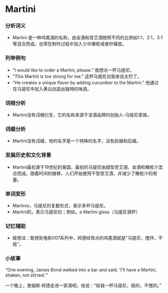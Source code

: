 # Martini

### 分析词义

  

*   Martini 是一种鸡尾酒的名称，由金酒和苦艾酒按照不同的比例如1:1、2:1、3:1等混合而成。也常在制作过程中加入少许橄榄或者柠檬皮。

  

### 列举例句

  

*   "I would like to order a Martini, please." 我想点一杯马提尼。
*   "This Martini is too strong for me." 这杯马提尼对我来说太烈了。
*   "He creates a unique flavor by adding cucumber to the Martini." 他通过在马提尼中加入黄瓜创造出独特的味道。

  

### 词根分析

  

*   Martini没有词根衍生，它的名称来源于该酒品牌的创始人-马提尼家族。

  

### 词缀分析

  

*   Martini没有词缀，他的名字是一个特殊的名字，没有前缀和后缀。

  

### 发展历史和文化背景

  

*   Martini最初源于19世纪的美国，最初的马提尼由甜型苦艾酒、金酒和橄榄汁混合而成。随着时间的推移，人们开始使用干型苦艾酒，并减少了橄榄汁的用量。

  

### 单词变形

  

*   Martinis，马提尼的复数形式，表示多杯马提尼。
*   Martini的，表示马提尼的；例如，a Martini glass（马提尼酒杯）

  

### 记忆辅助

  

*   联想法：联想到电影007系列中，邦德经常点的鸡尾酒就是"马提尼，搅拌，不摇"。

  

### 小故事

  

"One evening, James Bond walked into a bar and said, 'I'll have a Martini, shaken, not stirred.'"

  

一个晚上，詹姆斯·邦德走进一家酒吧，他说：“给我一杯马提尼，摇的，不搅的。”
